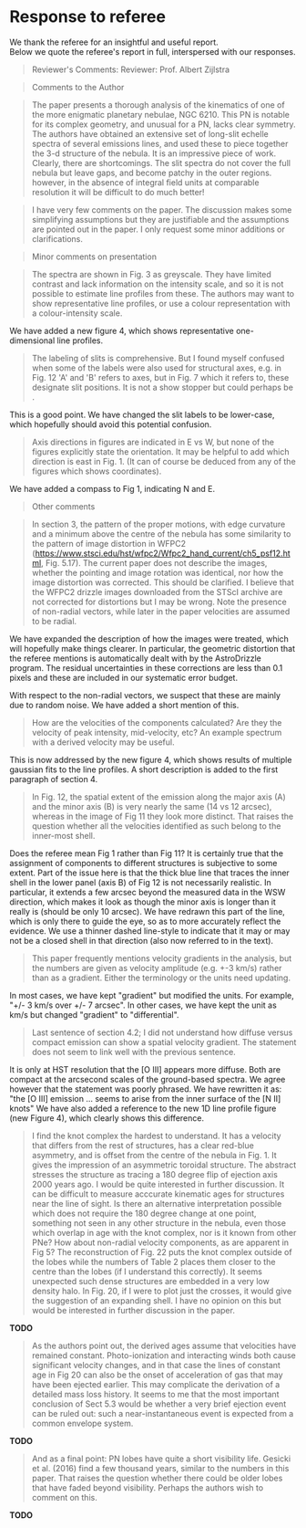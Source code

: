 # Response to referee

We thank the referee for an insightful and useful report.  
Below we quote the referee's report in full, interspersed with our responses. 

> Reviewer's Comments:
> Reviewer: Prof. Albert Zijlstra 

> Comments to the Author

> The paper presents a thorough analysis of the kinematics of one of the more enigmatic planetary nebulae, NGC 6210. This PN is notable for its complex geometry, and unusual for a PN, lacks clear symmetry. The authors have obtained an extensive set of long-slit echelle spectra of several emissions lines, and used these to piece together the 3-d structure of the nebula. It is an impressive piece of work. Clearly, there are shortcomings. The slit spectra do not cover the full nebula but leave gaps, and become patchy in the outer regions. however, in the absence of integral field units at comparable resolution it will be difficult to do much better!

> I have very few comments on the paper.  The discussion makes some simplifying assumptions but they are justifiable and the assumptions are pointed out in the paper. I only request some minor additions or clarifications.

> Minor comments on presentation

> The spectra are shown in Fig. 3 as greyscale.  They have limited contrast and lack  information on the intensity scale, and so it is not possible to estimate line profiles from these.  The authors may want to show representative line profiles, or use a colour representation with a  colour-intensity scale.

We have added a new figure 4, which shows representative one-dimensional line profiles.

> The labeling of slits is comprehensive. But I found myself confused when some of the labels were also used for structural axes, e.g. in Fig. 12 'A' and 'B' refers to axes, but in Fig. 7 which it refers to, these designate slit positions. It is not a show stopper but  could perhaps be .

This is a good point.  We have changed the slit labels to be lower-case, which hopefully should avoid this potential confusion. 

> Axis directions in figures are indicated in E vs W, but none of the figures explicitly state the orientation. It may be helpful to add which direction is east in Fig. 1. (It can of course be deduced from any of the figures which shows coordinates).

We have added a compass to Fig 1, indicating N and E.

> Other comments

> In section 3, the  pattern of the proper motions, with edge curvature and a minimum above the centre  of the nebula has some similarity to the pattern of image distortion in WFPC2 (https://www.stsci.edu/hst/wfpc2/Wfpc2_hand_current/ch5_psf12.html, Fig. 5.17). The current paper does not describe the images, whether the pointing and image rotation was identical, nor how the image distortion was corrected. This should be clarified. I believe that the WFPC2 drizzle images downloaded from the STScI archive are not corrected for distortions but I may be wrong. Note the presence of non-radial vectors, while later in the paper velocities are assumed to be radial.

We have expanded the description of how the images were treated,
which will hopefully make things clearer. 
In particular, the geometric distortion that the referee mentions is automatically dealt with by the AstroDrizzle program. 
The residual uncertainties in these corrections are less than 0.1 pixels and these are included in our systematic error budget. 

With respect to the non-radial vectors, we suspect that these are mainly due to random noise. We have added a short mention of this.

> How are the velocities of the components calculated? Are they the velocity of peak intensity, mid-velocity, etc? An example spectrum with a derived velocity may be useful.

This is now addressed by the new figure 4, which shows results of multiple gaussian fits to the line profiles.  A short description is added to the first paragraph of section 4.

> In Fig. 12, the spatial extent of the emission along the major axis (A) and the minor axis (B) is very nearly the same (14 vs 12 arcsec), whereas in the image of Fig 11 they look more distinct. That raises the question whether all the velocities identified as such belong to the inner-most shell. 

Does the referee mean Fig 1 rather than Fig 11?  It is certainly true that the assignment of components to different structures is subjective to some extent.  Part of the issue here is that the thick blue line that traces the inner shell in the lower panel (axis B) of Fig 12 is not necessarily realistic.  In particular, it extends a few arcsec beyond the measured data in the WSW direction, which makes it look as though the minor axis is longer than it really is (should be only 10 arcsec).  We have redrawn this part of the line, which is only there to guide the eye, so as to more accurately reflect the evidence.
We use a thinner dashed line-style to indicate that it may or may not be a closed shell in that direction (also now referred to in the text). 

> This paper frequently mentions velocity gradients in the analysis, but the numbers are given as velocity amplitude (e.g. +-3 km/s) rather than as a gradient. Either the terminology or the units need updating. 

In most cases, we have kept "gradient" but modified the units. 
For example, "+/- 3 km/s over +/- 7 arcsec". 
In other cases, we have kept the unit as km/s but changed "gradient" to  "differential".

> Last sentence of section 4.2; I did not understand how diffuse versus compact emission can show a spatial velocity gradient. The statement does not seem to  link well with the previous sentence.

It is only at HST resolution that the [O III] appears more diffuse. 
Both are compact at the arcsecond scales of the ground-based spectra. 
We agree however that the statement was poorly phrased.
We have rewritten it as: "the [O III] emission ... seems to arise from the inner surface of the [N II] knots"
We have also added a reference to the new 1D line profile figure
(new Figure 4),
which clearly shows this difference.

> I find the knot complex the hardest to understand. It has a velocity that differs from the rest of structures, has a clear red-blue asymmetry, and is offset from the centre of the nebula in Fig. 1. It gives the impression of an asymmetric toroidal structure.  The abstract stresses the structure as tracing a 180 degree flip of ejection axis 2000 years ago.   I would be quite interested in further discussion.  It can be difficult to measure acccurate kinematic ages for structures near the line of sight. Is there an alternative interpretation possible which does not require the 180 degree change at one point, something not seen in any other structure in the nebula, even those which overlap in age with the knot complex, nor is it known from other PNe? How about non-radial velocity components, as are apparent in Fig 5? The reconstruction of Fig. 22 puts the knot complex outside of the lobes while the numbers of Table 2 places them closer to the centre than the lobes (if I understand this correctly). It seems unexpected such dense structures are embedded in a very low density halo. In Fig. 20, if I were to plot just the crosses, it would give the suggestion of an expanding shell. I have no opinion on this but would be interested in further discussion in the paper. 

**TODO**

> As the authors point out, the derived ages assume that velocities have remained constant. Photo-ionization and interacting winds both cause significant velocity changes, and in that case the lines of constant age in Fig 20 can also be the onset of acceleration of gas that may have been ejected earlier. This may complicate the derivation of a detailed mass loss history. It seems to me that the most important conclusion of Sect 5.3 would be whether a  very brief ejection event can be ruled out: such a near-instantaneous event is expected from a common envelope system.

**TODO**

> And as a final point: PN lobes have quite a short visibility life. Gesicki et al. (2016) find a few thousand years, similar to the numbers in this paper. That raises the question whether there could be older lobes that have faded beyond visibility. Perhaps the authors wish to comment on this.

**TODO**
